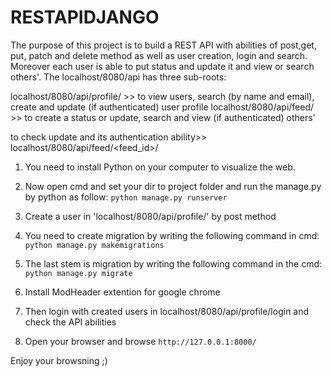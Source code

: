 # RESTAPIDJANGO
The purpose of this project is to build a REST API with abilities of post,get, put, patch and delete method as well as user creation, login and search. 
Moreover each user is able to put status and update it and view or search others'. The localhost/8080/api has three sub-roots:

localhost/8080/api/profile/ >> to view users, search (by name and email), create and update (if authenticated) user profile
localhost/8080/api/feed/ >> to create a status or update, search and view (if authenticated) others' 

to check update and its authentication ability>> localhost/8080/api/feed/<feed_id>/






1. You need to install Python on your computer to visualize the web. 


 
2. Now open cmd and set your dir to project folder and run the manage.py by python as follow:
   `python manage.py runserver`
   
   
3. Create a user in 'localhost/8080/api/profile/' by post method



4. You need to create migration by writing the following command in cmd:
   `python manage.py makemigrations`
   
   
   
5. The last stem is migration by writing the following command in the cmd:
   `python manage.py migrate`
   
   

6. Install ModHeader extention for google chrome



7. Then login with created users in localhost/8080/api/profile/login and check the API abilities


  
6. Open your browser and browse `http://127.0.0.1:8000/`


  
Enjoy your browsning ;)  
 

